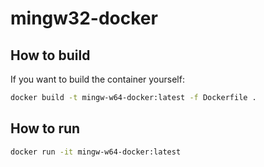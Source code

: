 # mingw32-docker

## How to build
If you want to build the container yourself:
```sh
docker build -t mingw-w64-docker:latest -f Dockerfile .
```

## How to run
```sh
docker run -it mingw-w64-docker:latest
```